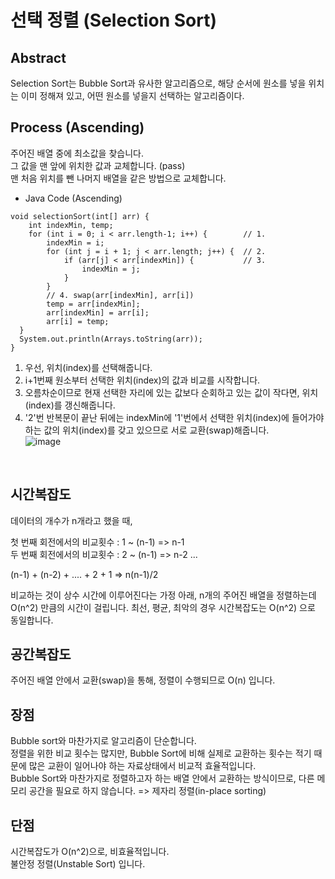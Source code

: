 # 선택 정렬 (Selection Sort)

## Abstract
Selection Sort는 Bubble Sort과 유사한 알고리즘으로, 해당 순서에 원소를 넣을 위치는 이미 정해져 있고, 어떤 원소를 넣을지 선택하는 알고리즘이다.


## Process (Ascending)
주어진 배열 중에 최소값을 찾습니다. <br/>
그 값을 맨 앞에 위치한 값과 교체합니다. (pass) <br/>
맨 처음 위치를 뺀 나머지 배열을 같은 방법으로 교체합니다. 

- Java Code (Ascending)
```
void selectionSort(int[] arr) {
    int indexMin, temp;
    for (int i = 0; i < arr.length-1; i++) {        // 1.
        indexMin = i;
        for (int j = i + 1; j < arr.length; j++) {  // 2.
            if (arr[j] < arr[indexMin]) {           // 3.
                indexMin = j;
            }
        }
        // 4. swap(arr[indexMin], arr[i])
        temp = arr[indexMin];
        arr[indexMin] = arr[i];
        arr[i] = temp;
  }
  System.out.println(Arrays.toString(arr));
}
```
1. 우선, 위치(index)를 선택해줍니다.
2. i+1번째 원소부터 선택한 위치(index)의 값과 비교를 시작합니다.
3. 오름차순이므로 현재 선택한 자리에 있는 값보다 순회하고 있는 값이 작다면, 위치(index)를 갱신해줍니다.
4. '2'번 반복문이 끝난 뒤에는 indexMin에 '1'번에서 선택한 위치(index)에 들어가야하는 값의 위치(index)를 갖고 있으므로 서로 교환(swap)해줍니다. <br/>
![image](https://github.com/sinsincoccr/1Day1Commit/assets/145324925/992af54b-b95f-4011-a72a-6e598a7103ab)

<br/>

## 시간복잡도

데이터의 개수가 n개라고 했을 때,

첫 번째 회전에서의 비교횟수 : 1 ~ (n-1) => n-1 <br/>
두 번째 회전에서의 비교횟수 : 2 ~ (n-1) => n-2
...

(n-1) + (n-2) + .... + 2 + 1 => n(n-1)/2

비교하는 것이 상수 시간에 이루어진다는 가정 아래, n개의 주어진 배열을 정렬하는데 O(n^2) 만큼의 시간이 걸립니다. 최선, 평균, 최악의 경우 시간복잡도는 O(n^2) 으로 동일합니다.

## 공간복잡도
주어진 배열 안에서 교환(swap)을 통해, 정렬이 수행되므로 O(n) 입니다.


## 장점
Bubble sort와 마찬가지로 알고리즘이 단순합니다. <br/>
정렬을 위한 비교 횟수는 많지만, Bubble Sort에 비해 실제로 교환하는 횟수는 적기 때문에 많은 교환이 일어나야 하는 자료상태에서 비교적 효율적입니다. <br/>
Bubble Sort와 마찬가지로 정렬하고자 하는 배열 안에서 교환하는 방식이므로, 다른 메모리 공간을 필요로 하지 않습니다. => 제자리 정렬(in-place sorting)

## 단점
시간복잡도가 O(n^2)으로, 비효율적입니다. <br/>
불안정 정렬(Unstable Sort) 입니다.



